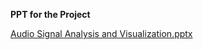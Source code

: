**PPT for the Project**


[Audio Signal Analysis and Visualization.pptx](https://github.com/user-attachments/files/19664596/Audio.Signal.Analysis.and.Visualization.pptx)

